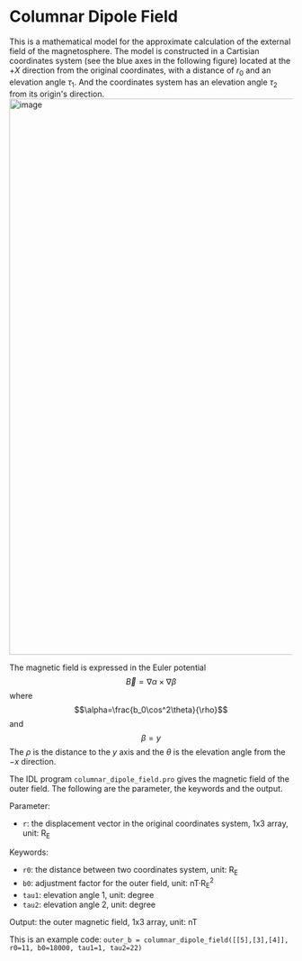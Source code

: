 # Columnar Dipole Field
This is a mathematical model for the approximate calculation of the external field of the magnetosphere. The model is constructed in a Cartisian coordinates system (see the blue axes in the following figure) located at the $+X$ direction from the original coordinates, with a distance of $r_0$ and an elevation angle $\tau_1$. And the coordinates system has an elevation angle $\tau_2$ from its origin's direction.
<img width="988" alt="image" src="https://github.com/LuoZhekai/columnar_dipole_field/assets/28833193/c9a6a5df-125f-4375-8cfb-73393b0ae835">

The magnetic field is expressed in the Euler potential $$\vec B=\nabla\alpha\times\nabla\beta$$ where $$\alpha=\frac{b_0\cos^2\theta}{\rho}$$ and $$\beta=y$$ The $\rho$ is the distance to the $y$ axis and the $\theta$ is the elevation angle from the $-x$ direction. 

The IDL program `columnar_dipole_field.pro` gives the magnetic field of the outer field. The following are the parameter, the keywords and the output.

Parameter:
- `r`: the displacement vector in the original coordinates system, 1x3 array, unit: R<sub>E</sub>

Keywords:
- `r0`: the distance between two coordinates system, unit: R<sub>E</sub>
- `b0`: adjustment factor for the outer field, unit: nT·R<sub>E</sub><sup>2</sup>
- `tau1`: elevation angle 1, unit: degree
- `tau2`: elevation angle 2, unit: degree

Output: the outer magnetic field, 1x3 array, unit: nT 

This is an example code: 
`outer_b = columnar_dipole_field([[5],[3],[4]], r0=11, b0=18000, tau1=1, tau2=22)`
